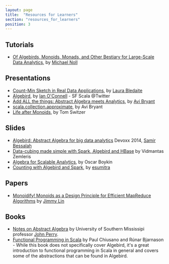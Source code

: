 ```yaml
---
layout: page
title:  "Resources for Learners"
section: "resources_for_learners"
position: 3
---
```

## Tutorials

- [Of Algebirds, Monoids, Monads, and Other Bestiary for Large-Scale Data Analytics](http://www.michael-noll.com/blog/2013/12/02/twitter-algebird-monoid-monad-for-large-scala-data-analytics), by [Michael Noll](https://twitter.com/miguno)

## Presentations

- [Count-Min Sketch in Real Data Applications](https://skillsmatter.com/skillscasts/6844-count-min-sketch-in-real-data-applications), by [Laura Bledaite](https://twitter.com/eigenlaura)
- [Algebird](https://www.youtube.com/watch?v=wTE56cpttTk), by [Ian O'Connell](https://twitter.com/ianoc) - SF Scala @Twitter
- [Add ALL the things: Abstract Algebra meets Analytics](https://www.infoq.com/presentations/abstract-algebra-analytics), by [Avi Bryant](https://twitter.com/avibryant)
- [scala.collection.approximate](https://www.youtube.com/watch?v=yzitqjUI6ok), by Avi Bryant
- [Life after Monoids](https://www.youtube.com/watch?v=xO9AoZNSOH4), by Tom Switzer

## Slides

- [Algebird: Abstract Algebra for big data analytics](https://speakerdeck.com/samklr/algebird-abstract-algebra-for-big-data-analytics) Devoxx 2014, [Samir Bessalah](https://twitter.com/samklr)
- [Data-cubing made simple with Spark, Algebird and HBase](https://speakerdeck.com/vidma/data-cubing-made-simple-with-spark-algebird-and-hbase) by Vidmantas Zemleris
- [Algebra for Scalable Analytics](http://cdn.oreillystatic.com/en/assets/1/event/105/Algebra%20for%20Scalable%20Analytics%20Presentation.pdf), by Oscar Boykin
- [Counting with Algebird and Spark](http://esumitra.github.io/algebird-boston-spark), by [esumitra](https://github.com/esumitra)

## Papers

- [Monoidify! Monoids as a Design Principle for Efficient MapReduce Algorithms](https://arxiv.org/abs/1304.7544) by [Jimmy Lin](https://twitter.com/lintool)

## Books

- [Notes on Abstract Algebra](http://www.math.usm.edu/perry/old_classes/mat423fa11/notes_25aug2011.pdf) by University of Southern Mississipi professor [John Perry](http://www.math.usm.edu/perry/).
- [Functional Programming in Scala](https://www.manning.com/books/functional-programming-in-scala) by Paul Chiusano and Rúnar Bjarnason - While this book does not specifically cover Algebird, it's a great introduction to functional programming in Scala in general and covers some of the abstractions that can be found in Algebird.
